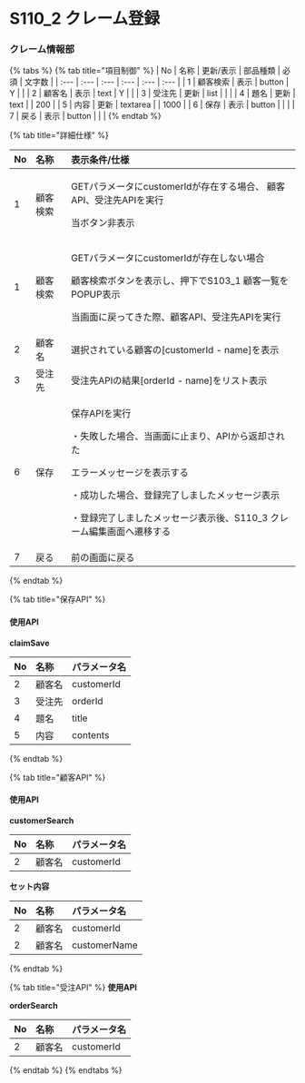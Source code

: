 # S110\_2 クレーム登録

### **クレーム情報部**

{% tabs %}
{% tab title="項目制御" %}
| No | 名称 | 更新/表示 | 部品種類 | 必須 | 文字数 |
| :--- | :--- | :--- | :--- | :--- | :--- |
| 1 | 顧客検索 | 表示 | button | Y |  |
| 2 | 顧客名 | 表示 | text | Y |  |
| 3 | 受注先 | 更新 | list |  |  |
| 4 | 題名 | 更新 | text |  | 200 |
| 5 | 内容 | 更新 | textarea |  | 1000 |
| 6 | 保存 | 表示 | button |  |  |
| 7 | 戻る | 表示 | button |  |  |
{% endtab %}

{% tab title="詳細仕様" %}
<table>
  <thead>
    <tr>
      <th style="text-align:left">No</th>
      <th style="text-align:left">名称</th>
      <th style="text-align:left">表示条件/仕様</th>
    </tr>
  </thead>
  <tbody>
    <tr>
      <td style="text-align:left">1</td>
      <td style="text-align:left">顧客検索</td>
      <td style="text-align:left">
        <p>GETパラメータにcustomerIdが存在する場合、 顧客API、受注先APIを実行</p>
        <p>当ボタン非表示</p>
      </td>
    </tr>
    <tr>
      <td style="text-align:left">1</td>
      <td style="text-align:left">顧客検索</td>
      <td style="text-align:left">
        <p>GETパラメータにcustomerIdが存在しない場合</p>
        <p>顧客検索ボタンを表示し、押下でS103_1 顧客一覧をPOPUP表示</p>
        <p>当画面に戻ってきた際、顧客API、受注先APIを実行</p>
      </td>
    </tr>
    <tr>
      <td style="text-align:left">2</td>
      <td style="text-align:left">顧客名</td>
      <td style="text-align:left">選択されている顧客の[customerId - name]を表示</td>
    </tr>
    <tr>
      <td style="text-align:left">3</td>
      <td style="text-align:left">受注先</td>
      <td style="text-align:left">受注先APIの結果[orderId - name]をリスト表示</td>
    </tr>
    <tr>
      <td style="text-align:left">6</td>
      <td style="text-align:left">保存</td>
      <td style="text-align:left">
        <p>保存APIを実行</p>
        <p>・失敗した場合、当画面に止まり、APIから返却された</p>
        <p>エラーメッセージを表示する</p>
        <p>・成功した場合、登録完了しましたメッセージ表示</p>
        <p>・登録完了しましたメッセージ表示後、S110_3 クレーム編集画面へ遷移する</p>
      </td>
    </tr>
    <tr>
      <td style="text-align:left">7</td>
      <td style="text-align:left">戻る</td>
      <td style="text-align:left">前の画面に戻る</td>
    </tr>
  </tbody>
</table>
{% endtab %}

{% tab title="保存API" %}
#### 使用API <a id="shi-yong-api"></a>

**claimSave**

| No | 名称 | パラメータ名 |
| :--- | :--- | :--- |
| 2 | 顧客名 | customerId |
| 3 | 受注先 | orderId |
| 4 | 題名 | title |
| 5 | 内容 | contents  |
{% endtab %}

{% tab title="顧客API" %}
#### 使用API <a id="shi-yong-api-1"></a>

**customerSearch**

| No | 名称 | パラメータ名 |
| :--- | :--- | :--- |
| 2 | 顧客名 | customerId |

**セット内容**

| No | 名称 | パラメータ名 |
| :--- | :--- | :--- |
| 2 | 顧客名 | customerId |
| 2 | 顧客名 | customerName |
{% endtab %}

{% tab title="受注API" %}
**使用API**

**orderSearch**

| No | 名称 | パラメータ名 |
| :--- | :--- | :--- |
| 2 | 顧客名 | customerId |
{% endtab %}
{% endtabs %}

